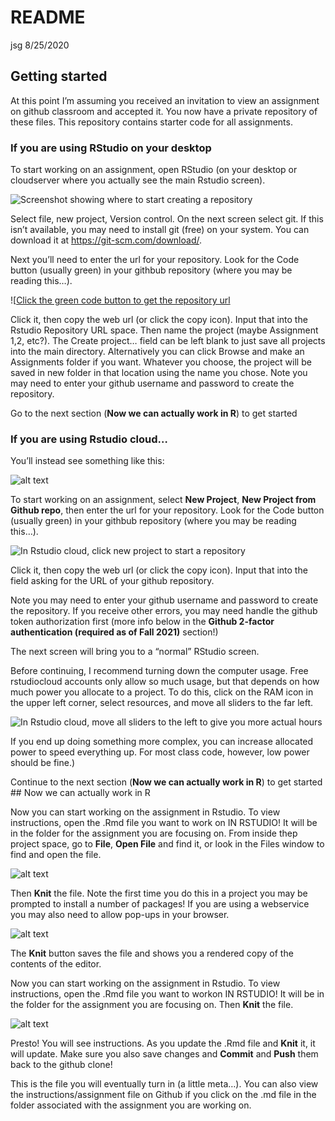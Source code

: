 README
================
jsg
8/25/2020

## Getting started

At this point I’m assuming you received an invitation to view an
assignment on github classroom and accepted it. You now have a private
repository of these files. This repository contains starter code for all
assignments.

### If you are using RStudio on your desktop

To start working on an assignment, open RStudio (on your desktop or
cloudserver where you actually see the main Rstudio screen).

![Screenshot showing where to start creating a
repository](https://lh3.googleusercontent.com/pw/ACtC-3ddyHNvzmRICUa_CmWQmzbz5jr9aTdo_bs9yH9ZbfUPe2LjS46TYj1FsD7CjhKL3rknFZkui-YecWokRGY03cj8occR5HJN56P5N8KJTCUPgciKCAwD8YHJEKXXOOjH-LI8k1G8p88MGB7d_6ov4EJtQQ=w879-h664-no)

Select file, new project, Version control. On the next screen select
git. If this isn’t available, you may need to install git (free) on your
system. You can download it at <https://git-scm.com/download/>.

Next you’ll need to enter the url for your repository. Look for the Code
button (usually green) in your githbub repository (where you may be
reading this…).

!\[[Click the green code button to get the repository
url](https://lh3.googleusercontent.com/pw/ACtC-3c6iXUxY_YkEQktN9szfL0Jfl3-jJnjfp2dwbMU_NtnOtoCOFzJcpRN1r0X0zCZlH2gtB9JlXz7_WLgXMBAU7a2K_vwTX5taNBBWwSgsO558aqLZEtKmH_cMpwv7ukzYi7R4ffncWbcscAy8sAzBcZ4Ww=w692-h490-no?authuser=0)

Click it, then copy the web url (or click the copy icon). Input that
into the Rstudio Repository URL space. Then name the project (maybe
Assignment 1,2, etc?). The Create project… field can be left blank to
just save all projects into the main directory. Alternatively you can
click Browse and make an Assignments folder if you want. Whatever you
choose, the project will be saved in new folder in that location using
the name you chose. Note you may need to enter your github username and
password to create the repository.

Go to the next section (**Now we can actually work in R**) to get
started

### If you are using Rstudio cloud…

You’ll instead see something like this:

![alt
text](https://lh3.googleusercontent.com/pw/ACtC-3dVAm8XnMQH9ebnayG0SgBgSewlPFWyJmubIbASefCQ0NKiuZHsQO6eUbzy-Y0LZ6U7KbPkmHCi91tJ4lm7xPs4xf0A3fyMXyMKuzfJ6B2tADIq_NX9GmYRrZS5OuZ6Y1DcCxyzMmmEsV-_DyV9XrLLJA=w1320-h581-no?authuser=0)

To start working on an assignment, select **New Project**, **New Project
from Github repo**, then enter the url for your repository. Look for the
Code button (usually green) in your githbub repository (where you may be
reading this…).

![In Rstudio cloud, click new project to start a
repository](https://lh3.googleusercontent.com/pw/ACtC-3c6iXUxY_YkEQktN9szfL0Jfl3-jJnjfp2dwbMU_NtnOtoCOFzJcpRN1r0X0zCZlH2gtB9JlXz7_WLgXMBAU7a2K_vwTX5taNBBWwSgsO558aqLZEtKmH_cMpwv7ukzYi7R4ffncWbcscAy8sAzBcZ4Ww=w692-h490-no?authuser=0)

Click it, then copy the web url (or click the copy icon). Input that
into the field asking for the URL of your github repository.

Note you may need to enter your github username and password to create
the repository. If you receive other errors, you may need handle the
github token authorization first (more info below in the **Github
2-factor authentication (required as of Fall 2021)** section!)

The next screen will bring you to a “normal” RStudio screen.

Before continuing, I recommend turning down the computer usage. Free
rstudiocloud accounts only allow so much usage, but that depends on how
much power you allocate to a project. To do this, click on the RAM icon
in the upper left corner, select resources, and move all sliders to the
far left.

![In Rstudio cloud, move all sliders to the left to give you more actual
hours](https://lh3.googleusercontent.com/pw/AM-JKLVGtN01ndQcB622ioe8eLk0vcbTgdlE2QXG8L_q0scnCBEXjhn4Kvik3Lqm7BoiI11p0YaTYq5NlWaXa303IVly68oNYqfJoQWoNWnAyWUyo5fRcrQ39lrvFBdWP1J-qGd84xGNFN-U1aGgfF5ac6FsAA=w329-h734-no?authuser=0)

If you end up doing something more complex, you can increase allocated
power to speed everything up. For most class code, however, low power
should be fine.)

Continue to the next section (**Now we can actually work in R**) to get
started ## Now we can actually work in R

Now you can start working on the assignment in Rstudio. To view
instructions, open the .Rmd file you want to work on IN RSTUDIO! It will
be in the folder for the assignment you are focusing on. From inside
thep project space, go to **File**, **Open File** and find it, or look
in the Files window to find and open the file.

![alt
text](https://lh3.googleusercontent.com/pw/ACtC-3esT_YVFqbmcul63AzkXBGrjK5J6kPBMRZW_mT_JNTG7UstxeT9hInq7dA91xV8-e6DbO77u8YepXb6sO6beUo0OlSWg2fXEBbxwgYTHWo7KkZlSAsVfzgpYiL7QbveqRLjctmUYb3RJninK9jMK4DP9A=w800-h452-no?authuser=0)

Then **Knit** the file. Note the first time you do this in a project you
may be prompted to install a number of packages! If you are using a
webservice you may also need to allow pop-ups in your browser.

![alt
text](https://lh3.googleusercontent.com/pw/ACtC-3dlSoGJDHtdGqEBr8L2X-yqZ-08Z95RHUMvaxHqF9EOFcBnqtamYMAWOr75mohUSL_KvWtBTt-u4KrdoHgceHc-sZiViw6l9ZqEQToLIsy6AwvQIQMrJgLbtXfV6gNLDgQvgT3N7aq9pk9-x5ugpegjYA=w378-h109-no)

The **Knit** button saves the file and shows you a rendered copy of the
contents of the editor.

Now you can start working on the assignment in Rstudio. To view
instructions, open the .Rmd file you want to workon IN RSTUDIO! It will
be in the folder for the assignment you are focusing on. Then **Knit**
the file.

![alt
text](https://lh3.googleusercontent.com/pw/ACtC-3dlSoGJDHtdGqEBr8L2X-yqZ-08Z95RHUMvaxHqF9EOFcBnqtamYMAWOr75mohUSL_KvWtBTt-u4KrdoHgceHc-sZiViw6l9ZqEQToLIsy6AwvQIQMrJgLbtXfV6gNLDgQvgT3N7aq9pk9-x5ugpegjYA=w378-h109-no)

Presto! You will see instructions. As you update the .Rmd file and
**Knit** it, it will update. Make sure you also save changes and
**Commit** and **Push** them back to the github clone!

This is the file you will eventually turn in (a little meta…). You can
also view the instructions/assignment file on Github if you click on the
.md file in the folder associated with the assignment you are working
on.
